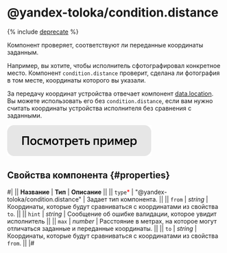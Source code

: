 # @yandex-toloka/condition.distance

{% include [deprecate](../../_includes/deprecate.md) %}

Компонент проверяет, соответствуют ли переданные координаты заданным.

Например, вы хотите, чтобы исполнитель сфотографировал конкретное место. Компонент `condition.distance` проверит, сделана ли фотография в том месте, координаты которого вы указали.

За передачу координат устройства отвечает компонент [data.location](data.location.md). Вы можете использовать его без `condition.distance`, если вам нужно считать координаты устройства исполнителя без сравнения с заданными.

[![Посмотреть пример в песочнице](../_images/buttons/view-example.svg)](https://ya.cc/t/FhqvF3hp3twfks)

## Свойства компонента {#properties}

#|
|| **Название** | **Тип** | **Описание** ||
|| `type`<span style="color: red">\*</span> | "@yandex-toloka/condition.distance" | Задает тип компонента. ||
|| `from` | _string_ | Координаты, которые будут сравниваться с координатами из свойства `to`. ||
|| `hint` | _string_ | Сообщение об ошибке валидации, которое увидит исполнитель ||
|| `max` | _number_ | Расстояние в метрах, на которое могут отличаться заданные и переданные координаты. ||
|| `to` | _string_ | Координаты, которые будут сравниваться с координатами из свойства `from`. ||
|#
